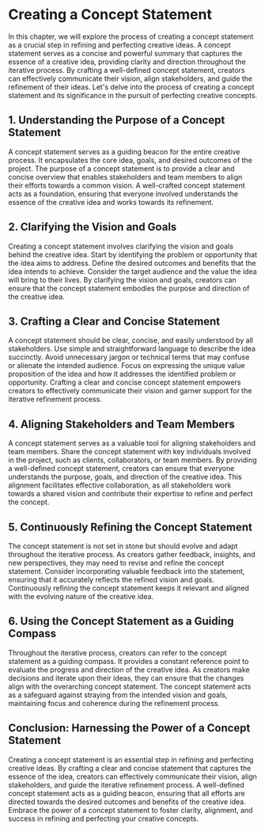 Creating a Concept Statement
=====================================

In this chapter, we will explore the process of creating a concept statement as a crucial step in refining and perfecting creative ideas. A concept statement serves as a concise and powerful summary that captures the essence of a creative idea, providing clarity and direction throughout the iterative process. By crafting a well-defined concept statement, creators can effectively communicate their vision, align stakeholders, and guide the refinement of their ideas. Let's delve into the process of creating a concept statement and its significance in the pursuit of perfecting creative concepts.

1\. **Understanding the Purpose of a Concept Statement**
-------------------------------------------------------

A concept statement serves as a guiding beacon for the entire creative process. It encapsulates the core idea, goals, and desired outcomes of the project. The purpose of a concept statement is to provide a clear and concise overview that enables stakeholders and team members to align their efforts towards a common vision. A well-crafted concept statement acts as a foundation, ensuring that everyone involved understands the essence of the creative idea and works towards its refinement.

2\. **Clarifying the Vision and Goals**
--------------------------------------

Creating a concept statement involves clarifying the vision and goals behind the creative idea. Start by identifying the problem or opportunity that the idea aims to address. Define the desired outcomes and benefits that the idea intends to achieve. Consider the target audience and the value the idea will bring to their lives. By clarifying the vision and goals, creators can ensure that the concept statement embodies the purpose and direction of the creative idea.

3\. **Crafting a Clear and Concise Statement**
---------------------------------------------

A concept statement should be clear, concise, and easily understood by all stakeholders. Use simple and straightforward language to describe the idea succinctly. Avoid unnecessary jargon or technical terms that may confuse or alienate the intended audience. Focus on expressing the unique value proposition of the idea and how it addresses the identified problem or opportunity. Crafting a clear and concise concept statement empowers creators to effectively communicate their vision and garner support for the iterative refinement process.

4\. **Aligning Stakeholders and Team Members**
---------------------------------------------

A concept statement serves as a valuable tool for aligning stakeholders and team members. Share the concept statement with key individuals involved in the project, such as clients, collaborators, or team members. By providing a well-defined concept statement, creators can ensure that everyone understands the purpose, goals, and direction of the creative idea. This alignment facilitates effective collaboration, as all stakeholders work towards a shared vision and contribute their expertise to refine and perfect the concept.

5\. **Continuously Refining the Concept Statement**
--------------------------------------------------

The concept statement is not set in stone but should evolve and adapt throughout the iterative process. As creators gather feedback, insights, and new perspectives, they may need to revise and refine the concept statement. Consider incorporating valuable feedback into the statement, ensuring that it accurately reflects the refined vision and goals. Continuously refining the concept statement keeps it relevant and aligned with the evolving nature of the creative idea.

6\. **Using the Concept Statement as a Guiding Compass**
-------------------------------------------------------

Throughout the iterative process, creators can refer to the concept statement as a guiding compass. It provides a constant reference point to evaluate the progress and direction of the creative idea. As creators make decisions and iterate upon their ideas, they can ensure that the changes align with the overarching concept statement. The concept statement acts as a safeguard against straying from the intended vision and goals, maintaining focus and coherence during the refinement process.

Conclusion: Harnessing the Power of a Concept Statement
-------------------------------------------------------

Creating a concept statement is an essential step in refining and perfecting creative ideas. By crafting a clear and concise statement that captures the essence of the idea, creators can effectively communicate their vision, align stakeholders, and guide the iterative refinement process. A well-defined concept statement acts as a guiding beacon, ensuring that all efforts are directed towards the desired outcomes and benefits of the creative idea. Embrace the power of a concept statement to foster clarity, alignment, and success in refining and perfecting your creative concepts.
